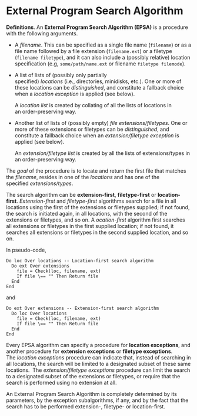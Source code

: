 # External Program Search Algorithm

**Definitions**. An **External Program Search Algorithm (EPSA)** is a procedure with the following arguments. 

* A _filename_. This can be specified as a single file name (```filename```) or as a file name followed by a file extension (```filename.ext```) or a filetype (```filename filetype```), and it can also include a (possibly relative) location specification (e.g, ```some/path/name.ext``` or filename ```filetype filemode```).
* A list of lists of (possibly only partially specified) _locations_ (i.e., directories, minidisks, etc.). One or more of these locations can be _distinguished_, and constitute a fallback choice when a _location exception_ is applied (see below).

  A _location list_ is created by collating of all the lists of locations in an order-preserving way.

* Another list of lists of (possibly empty) _file extensions/filetypes_. One or more of these extensions or filetypes can be _distinguished_, and constitute a fallback choice when an _extension/filetype exception_ is applied (see below).

  An _extension/filetype list_ is created by all the lists of extensions/types in an order-preserving way.
  
The _goal_ of the procedure is to locate and return the first file that matches the _filename_, resides in one of the _locations_ and has one of the specified _extensions/types_. 

The search algorithm can be **extension-first**, **filetype-first** or **location-first**. _Extension-first_ and _filetype-first_ algorithms 
search for a file in all locations using the first of the extensions or filetypes supplied; if not found, the search is initiated again, in all locations, 
with the second of the extensions or filetypes, and so on. A _ocation-first_ algorithm first searches all extensions or filetypes in the first supplied location; 
if not found, it searches all extensions or filetypes in the second supplied location, and so on.

In pseudo-code,

    Do loc Over locations -- Location-first search algorithm
      Do ext Over extensions     
        file = Check(loc, filename, ext)     
        If file \== "" Then Return file  
      End
    End
    
and 

    Do ext Over extensions -- Extension-first search algorithm  
      Do loc Over locations     
        file = Check(loc, filename, ext)     
        If file \== "" Then Return file  
      End
    End
    
Every EPSA algorithm can specify a procedure for **location exceptions**, and another procedure for **extension exceptions** or **filetype exceptions**. 
The _location exceptions_ procedure can indicate that, instead of searching in all locations, the search will be limited to a designated subset of these same locations. 
The _extension/filetype exceptions_ procedure can limit the search to a designated subset of the extensions or filetypes, 
or require that the search is performed using no extension at all.

An External Program Search Algorithm is completely determined by its parameters, by the exception subalgorithms, 
if any, and by the fact that the search has to be performed extension-, filetype- or location-first.
